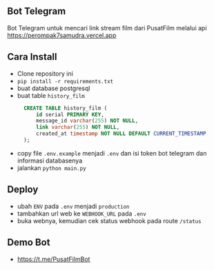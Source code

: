 ## Bot Telegram
Bot Telegram untuk mencari link stream film dari PusatFilm melalui api https://perompak7samudra.vercel.app

## Cara Install
- Clone repository ini
- `pip install -r requirements.txt`
- buat database postgresql
- buat table `history_film`
  ```sql
    CREATE TABLE history_film (
        id serial PRIMARY KEY,
        message_id varchar(255) NOT NULL,
        link varchar(255) NOT NULL,
        created_at timestamp NOT NULL DEFAULT CURRENT_TIMESTAMP
    );
    ```
- copy file `.env.example` menjadi `.env` dan isi token bot telegram dan informasi databasenya
- jalankan `python main.py`

## Deploy
- ubah `ENV` pada `.env` menjadi `production`
- tambahkan url web ke `WEBHOOK_URL` pada `.env`
- buka webnya, kemudian cek status webhook pada route `/status`

## Demo Bot
- https://t.me/PusatFilmBot